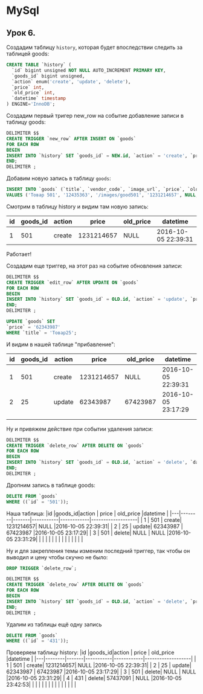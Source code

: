 # MySql

## Урок 6.

Создадим таблицу `history`, которая будет впоследствии следить за таблицей goods:

```sql
CREATE TABLE `history` (
  `id` bigint unsigned NOT NULL AUTO_INCREMENT PRIMARY KEY,
  `goods_id` bigint unsigned,
  `action` enum('create', 'update', 'delete'),
  `price` int,
  `old_price` int,
  `datetime` timestamp
) ENGINE='InnoDB';
```
Создадим первый тригер new_row на событие добавление записи в таблицу goods:

```sql
DELIMITER $$
CREATE TRIGGER `new_row` AFTER INSERT ON `goods`
FOR EACH ROW
BEGIN
INSERT INTO `history` SET `goods_id` = NEW.id, `action` = 'create', `price` = NEW.price, `datetime` = NOW();
END;
DELIMITER ;
```

Добавим новую запись в таблицу `goods`:

```sql
INSERT INTO `goods` (`title`, `vendor_code`, `image_url`, `price`, `old_price`, `warehouse_date`, `quantity`, `category_id`, `brand_id`)
VALUES ('Товар 501', '12435363', '/images/good501', '1231214657', NULL, now(), '45', '4', '6');
```
Смотрим в таблицу history и видим там новую запись:

|id |goods_id|action | price     | old_price  |datetime           |
|---|--------|-------|-----------|------------|-------------------|
| 1 | 501    | create| 1231214657|   NULL     |2016-10-05 22:39:31|


Работает!

Создадим еще триггер, на этот раз на событие обновления записи:
```sql
DELIMITER $$
CREATE TRIGGER `edit_row` AFTER UPDATE ON `goods`
FOR EACH ROW
BEGIN
INSERT INTO `history` SET `goods_id` = OLD.id, `action` = 'update', `price` = NEW.price, `old_price` = OLD.price, `datetime` = NOW();
END;
DELIMITER ;
```

```sql
UPDATE `goods` SET
`price` = '62343987'
WHERE `title` = 'Товар25';
```
И видим в нашей таблице "прибавление":

|id |goods_id|action | price     | old_price  |datetime           |
|---|--------|-------|-----------|------------|-------------------|
| 1 | 501    | create| 1231214657|   NULL     |2016-10-05 22:39:31|
| 2 | 25     | update| 62343987  |  67423987  |2016-10-05 23:17:29|
|   |        |       |           |            |                   |
|   |        |       |           |            |                   |

Ну и привяжем действие при событии удаления записи:
```sql
DELIMITER $$
CREATE TRIGGER `delete_row` AFTER DELETE ON `goods`
FOR EACH ROW
BEGIN
INSERT INTO `history` SET `goods_id` = OLD.id, `action` = 'delete', `datetime` = NOW();
END;
DELIMITER ;
```

Дропним запись в таблице goods:
```sql
DELETE FROM `goods`
WHERE ((`id` = '501'));
```
Наша таблица:
|id |goods_id|action | price     | old_price  |datetime           |
|---|--------|-------|-----------|------------|-------------------|
| 1 | 501    | create| 1231214657|  NULL      |2016-10-05 22:39:31|
| 2 | 25     | update| 62343987  |  67423987  |2016-10-05 23:17:29|
| 3 | 501    | delete| NULL      |  NULL      |2016-10-05 23:31:29|
|   |        |       |           |            |                   |
|   |        |       |           |            |                   |

Ну и для закрепления темы изменим последний триггер, так чтобы он выводил и
цену чтобы скучно не было:

```sql
DROP TRIGGER `delete_row`;

DELIMITER $$
CREATE TRIGGER `delete_row` AFTER DELETE ON `goods`
FOR EACH ROW
BEGIN
INSERT INTO `history` SET `goods_id` = OLD.id, `action` = 'delete', `price`= OLD.price, `datetime` = NOW();
END;
DELIMITER ;
```

Удалим из таблицы ещё одну запись
```sql
DELETE FROM `goods`
WHERE ((`id` = '431'));
```
Проверяем таблицу history:
|id |goods_id|action | price     | old_price  |datetime           |
|---|--------|-------|-----------|------------|-------------------|
| 1 | 501    | create| 1231214657|  NULL      |2016-10-05 22:39:31|
| 2 | 25     | update| 62343987  |  67423987  |2016-10-05 23:17:29|
| 3 | 501    | delete| NULL      |  NULL      |2016-10-05 23:31:29|
| 4 | 431    | delete| 57437091  |  NULL      |2016-10-05 23:42:53|
|   |        |       |           |            |                   |
|   |        |       |           |            |                   |